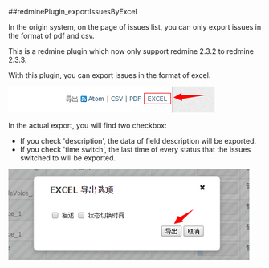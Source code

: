 ##redminePlugin_exportIssuesByExcel

In the origin system, on the page of issues list, you can only export issues in the format of pdf and csv.

This is a redmine plugin which now only support redmine 2.3.2 to redmine 2.3.3.

With this plugin, you can export issues in the format of excel.
    
![image](https://github.com/nmgfrank/redminePlugin_exportIssuesByExcel/blob/master/readme_pic/export_excel.jpg) 

In the actual export, you will find two checkbox:

* If you check 'description', the data of field description will  be exported.
* If you check 'time switch', the last time of every status that the issues switched to will be exported.
    
![image](https://github.com/nmgfrank/redminePlugin_exportIssuesByExcel/blob/master/readme_pic/export_checkbox.jpg) 
